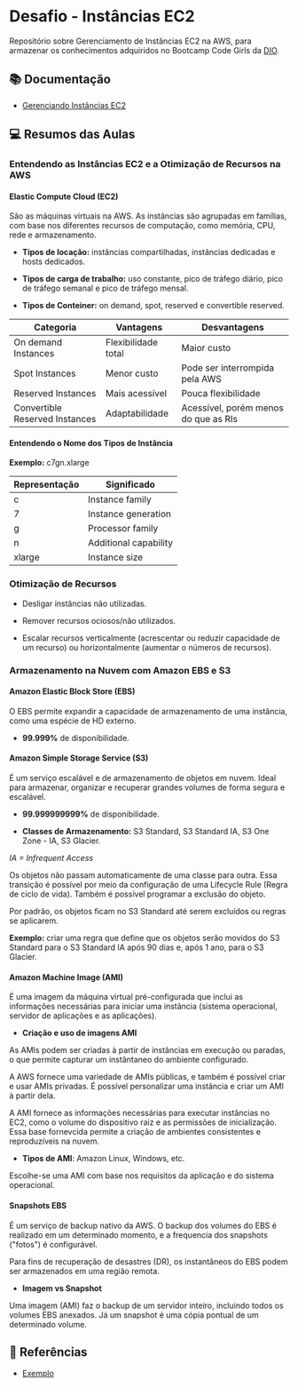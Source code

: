 # Desafio - Instâncias EC2

Repositório sobre Gerenciamento de Instâncias EC2 na AWS, para armazenar os conhecimentos adquiridos no Bootcamp Code Girls da [DIO](https://www.dio.me/en).

## 📚 Documentação
- [Gerenciando Instâncias EC2](https://docs.aws.amazon.com/pt_br/toolkit-for-visual-studio/latest/user-guide/tkv-ec2-ami.html)

## 💻 Resumos das Aulas 

### Entendendo as Instâncias EC2 e a Otimização de Recursos na AWS

#### **Elastic Compute Cloud (EC2)**

São as máquinas virtuais na AWS. As instâncias são agrupadas em famílias, com base nos diferentes recursos de computação, como memória, CPU, rede e armazenamento.

- **Tipos de locação:** instâncias compartilhadas, instâncias dedicadas e hosts dedicados.

- **Tipos de carga de trabalho:** uso constante, pico de tráfego diário, pico de tráfego semanal e pico de tráfego mensal.

- **Tipos de Conteiner:** on demand, spot, reserved e convertible reserved.

| Categoria | Vantagens | Desvantagens |
| ------------ | ----------- | ---------------|
| On demand Instances | Flexibilidade total | Maior custo|
| Spot Instances| Menor custo | Pode ser interrompida pela AWS |
|Reserved Instances | Mais acessível | Pouca flexibilidade |
|Convertible Reserved Instances| Adaptabilidade | Acessível, porém menos do que as RIs  |

#### **Entendendo o Nome dos Tipos de Instância**

**Exemplo:** c7gn.xlarge

| Representação | Significado |
| -- | ----------------|
| c | Instance family |
| 7 | Instance generation| 
| g | Processor family |
| n | Additional capability |
| xlarge | Instance size |


### Otimização de Recursos


- Desligar instâncias não utilizadas.

- Remover recursos ociosos/não utilizados.

- Escalar recursos verticalmente (acrescentar ou reduzir capacidade de um recurso) ou horizontalmente (aumentar o números de recursos).


### Armazenamento na Nuvem com Amazon EBS e S3

#### **Amazon Elastic Block Store (EBS)**

O EBS permite expandir a capacidade de armazenamento de uma instância, como uma espécie de HD externo.

- **99.999%** de disponibilidade.

#### **Amazon Simple Storage Service (S3)**

É um serviço escalável e de armazenamento de objetos em nuvem. Ideal para armazenar, organizar e recuperar grandes volumes de forma segura e escalável.

- **99.999999999%** de disponibilidade.

- **Classes de Armazenamento:** S3 Standard, S3 Standard IA, S3 One Zone - IA, S3 Glacier.

*IA = Infrequent Access*

Os objetos não passam automaticamente de uma classe para outra. Essa transição é possível por meio da configuração de uma Lifecycle Rule (Regra de ciclo de vida). Também é possível programar a exclusão do objeto.

Por padrão, os objetos ficam no S3 Standard até serem excluídos ou regras se aplicarem.

**Exemplo:** criar uma regra que define que os objetos serão movidos do S3 Standard para o S3 Standard IA após 90 dias e, após 1 ano, para o S3 Glacier.

#### **Amazon Machine Image (AMI)**

É uma imagem da máquina virtual pré-configurada que inclui as informações necessárias para iniciar uma instância (sistema operacional, servidor de aplicações e as aplicações).

- **Criação e uso de imagens AMI** 

As AMIs podem ser criadas à partir de instâncias em execução ou paradas, o que permite capturar um instântaneo do ambiente configurado.

A AWS fornece uma variedade de AMIs públicas, e também é possível criar e usar AMIs privadas. É possível personalizar uma instância e criar um AMI à partir dela.

A AMI fornece as informações necessárias para executar instâncias no EC2, como o volume do dispositivo raiz e as permissões de inicialização. Essa base fornevcida permite a criação de ambientes consistentes e reproduzíveis na nuvem.

- **Tipos de AMI**: Amazon Linux, Windows, etc.

Escolhe-se uma AMI com base nos requisitos da aplicação e do sistema operacional.

#### **Snapshots EBS**

É um serviço de backup nativo da AWS. O backup dos volumes do EBS é realizado em um determinado momento, e a frequencia dos snapshots ("fotos") é configurável.

Para fins de recuperação de desastres (DR), os instantâneos do EBS podem ser armazenados em uma região remota.

- **Imagem vs Snapshot**

Uma imagem (AMI) faz o backup de um servidor inteiro, incluindo todos os volumes EBS anexados. Já um snapshot é uma cópia pontual de um determinado volume.


## 🔎 Referências
- [Exemplo](https://docs.aws.amazon.com/pt_br/toolkit-for-visual-studio/latest/user-guide/tkv-ec2-ami.html)
